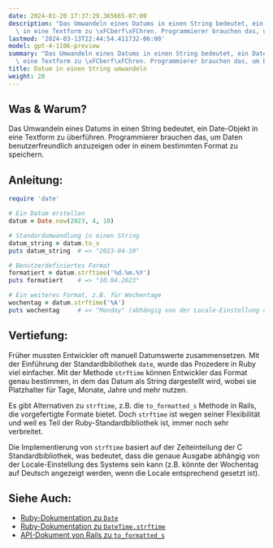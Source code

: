 ```yaml
---
date: 2024-01-20 17:37:29.365665-07:00
description: "Das Umwandeln eines Datums in einen String bedeutet, ein Date-Objekt\
  \ in eine Textform zu \xFCberf\xFChren. Programmierer brauchen das, um Daten\u2026"
lastmod: '2024-03-13T22:44:54.411732-06:00'
model: gpt-4-1106-preview
summary: "Das Umwandeln eines Datums in einen String bedeutet, ein Date-Objekt in\
  \ eine Textform zu \xFCberf\xFChren. Programmierer brauchen das, um Daten\u2026"
title: Datum in einen String umwandeln
weight: 28
---
```


## Was & Warum?
Das Umwandeln eines Datums in einen String bedeutet, ein Date-Objekt in eine Textform zu überführen. Programmierer brauchen das, um Daten benutzerfreundlich anzuzeigen oder in einem bestimmten Format zu speichern.

## Anleitung:
```Ruby
require 'date'

# Ein Datum erstellen
datum = Date.new(2023, 4, 10)

# Standardumwandlung in einen String
datum_string = datum.to_s
puts datum_string  # => "2023-04-10"

# Benutzerdefiniertes Format
formatiert = datum.strftime('%d.%m.%Y')
puts formatiert    # => "10.04.2023"

# Ein weiteres Format, z.B. für Wochentage
wochentag = datum.strftime('%A')
puts wochentag     # => "Monday" (abhängig von der Locale-Einstellung des Systems)
```

## Vertiefung:
Früher mussten Entwickler oft manuell Datumswerte zusammensetzen. Mit der Einführung der Standardbibliothek `date`, wurde das Prozedere in Ruby viel einfacher. Mit der Methode `strftime` können Entwickler das Format genau bestimmen, in dem das Datum als String dargestellt wird, wobei sie Platzhalter für Tage, Monate, Jahre und mehr nutzen.

Es gibt Alternativen zu `strftime`, z.B. die `to_formatted_s` Methode in Rails, die vorgefertigte Formate bietet. Doch `strftime` ist wegen seiner Flexibilität und weil es Teil der Ruby-Standardbibliothek ist, immer noch sehr verbreitet.

Die Implementierung von `strftime` basiert auf der Zeiteinteilung der C Standardbibliothek, was bedeutet, dass die genaue Ausgabe abhängig von der Locale-Einstellung des Systems sein kann (z.B. könnte der Wochentag auf Deutsch angezeigt werden, wenn die Locale entsprechend gesetzt ist).

## Siehe Auch:
- [Ruby-Dokumentation zu `Date`](https://ruby-doc.org/stdlib-3.0.0/libdoc/date/rdoc/Date.html)
- [Ruby-Dokumentation zu `DateTime.strftime`](https://ruby-doc.org/stdlib-3.0.0/libdoc/date/rdoc/DateTime.html#method-i-strftime)
- [API-Dokument von Rails zu `to_formatted_s`](https://api.rubyonrails.org/classes/Time.html#method-i-to_formatted_s)
